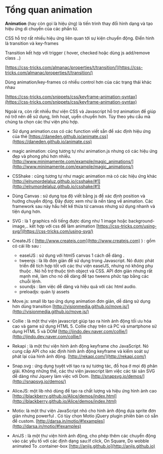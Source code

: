

# Tổng quan animation

**Animation** (hay còn gọi là hiệu ứng) là tiến trình thay đổi hình dạng và tạo hiệu ứng di chuyển của các phần tử. 

CSS hỗ trợ rất nhiều hiệu ứng liên quan tới sự kiện chuyển động. Điển hình là transition và key-frames

Transition kết hợp với trigger ( hover, checked hoặc dùng js add/remove class ..) 

[https://css-tricks.com/almanac/properties/t/transition/](https://css-tricks.com/almanac/properties/t/transition/)

Dùng animation/key-frames có nhiều control hơn của các trạng thái khác nhau 

[https://css-tricks.com/snippets/css/keyframe-animation-syntax](https://css-tricks.com/snippets/css/keyframe-animation-syntax)

Ngoài ra, còn rất nhiều thư viện CSS và Javascript hỗ trợ animation để giúp nó trở nên dễ sử dụng, linh hoạt, uyển chuyển hơn. Tùy theo yêu cầu mà chúng ta chọn các thư viện phù hợp.

* Sử dụng animation.css có các function viết sẵn để xác định hiệu ứng của thẻ 
[https://daneden.github.io/animate.css](https://daneden.github.io/animate.css)

* magic animation: cũng tương tự như animation.js nhưng có các hiệu ứng đẹp và phong phú hơn nhiều. [http://www.minimamente.com/example/magic_animations/](http://www.minimamente.com/example/magic_animations/)
* CSShake : cũng tương tự như magic animation mà có các hiệu ứng khác [http://elrumordelaluz.github.io/csshake/#1](http://elrumordelaluz.github.io/csshake/#1)
* Dùng Canvas : sử dụng tọa độ viết bằng js để xác định position và hướng chuyển động. Đây được xem như là nền tảng về animation. Các framework sau này hầu hết kế thừa từ canvas nhưng sử dụng nhanh và tiện dụng hơn.
* SVG : là 1 graphics nổi tiếng được dùng như 1 image hoặc background-image,.. kết hợp với css để làm animation [https://css-tricks.com/using-svg/](https://css-tricks.com/using-svg/)
* CreateJS ( [http://www.createjs.com](http://www.createjs.com) ) : gồm có cái lib sau :
  + easelJS : sử dụng với html5 canvas 1 cách dễ dàng . 
  + tweenjs : là lib đơn giản để sử dụng trong Javascript. Nó được phát triển để tích hợp tốt với các thư viện easelJS, nhưng nó không phụ thuộc . Nó hỗ trợ thuộc tính object và CSS. API  đơn giản nhưng rất mạnh mẽ, làm cho nó dễ dàng để tạo tweens phức tạp bằng các chuỗi lệnh.
  + soundjs : làm việc dễ dàng và hiệu quả với các html audio.
  + preloadjs: quản lý assets
* Move.js: small lib tạo ứng dụng animation đơn giản, dễ dàng sử dụng hơn dùng transition [http://visionmedia.github.io/move.js/](http://visionmedia.github.io/move.js/)
* Collie : là một thư viện javascript giúp tạo ra hình ảnh động tối ưu hóa cao và game sử dụng HTML 5. Collie chạy trên cả PC và smartphone  sử dụng HTML 5  và DOM [http://jindo.dev.naver.com/collie/](http://jindo.dev.naver.com/collie/)
* Rekapi : là một thư viện hình ảnh động keyframe cho JavaScript. Nó cung cấp API cho xác định hình ảnh động keyframe và kiểm soát sự phát lại của hình ảnh động. [http://rekapi.com/](http://rekapi.com/)
* Snap.svg : ứng dụng tuyệt vời tạo ra sự tương tác, đồ họa ở mọi độ phân giải. Không những thế, các thư viện javascript làm việc các tài sản SVG dễ dàng như Jquery làm việc với Dom. [http://snapsvg.io/demos/](http://snapsvg.io/demos/)
* AliceJS: một lib nhỏ dùng để tạo ra chất lượng và hiệu ứng hình ảnh cao [http://blackberry.github.io/Alice/demos/index.html](http://blackberry.github.io/Alice/demos/index.html)
* Motio:  là một thư viện JavaScript nhỏ cho hình ảnh động dựa sprite đơn giản nhưng powerful . Có tùy chọn Motio jQuery plugin phiên bản có sẵn để custom. [http://darsa.in/motio/#!examples](http://darsa.in/motio/#!examples)
* AniJS :  là một thư viện hình ảnh động, cho phép thêm các chuyển động vào các yếu tố với các định dạng sau:If click, On Square, Do wobble animated To .container-box [http://anijs.github.io](http://anijs.github.io)

